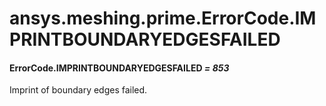 # ansys.meshing.prime.ErrorCode.IMPRINTBOUNDARYEDGESFAILED



#### ErrorCode.IMPRINTBOUNDARYEDGESFAILED *= 853*

Imprint of boundary edges failed.

<!-- !! processed by numpydoc !! -->
